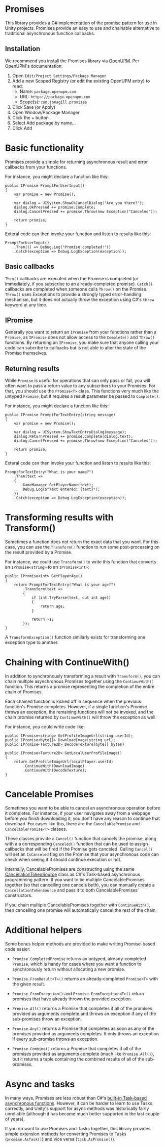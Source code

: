 # Promises
This library provides a C# implementation of the [promise](https://developer.mozilla.org/en-US/docs/Web/JavaScript/Reference/Global_Objects/Promise) pattern for use in Unity projects. Promises provide an easy to use and chainable alternative to traditional asynchronous function callbacks.


## Installation
We recommend you install the Promises library via [OpenUPM](https://openupm.com/packages/com.jonagill.promises/). Per OpenUPM's documentation:

1. Open `Edit/Project Settings/Package Manager`
2. Add a new Scoped Registry (or edit the existing OpenUPM entry) to read:
    * Name: `package.openupm.com`
    * URL: `https://package.openupm.com`
    * Scope(s): `com.jonagill.promises`
3. Click Save (or Apply)
4. Open Window/Package Manager
5. Click the + button
6. Select Add package by name...
6. Click Add

# Basic functionality
Promises provide a simple for returning asynchronous result and error callbacks from your functions.

For instance, you might declare a function like this:


```
public IPromise PromptForUserInput() 
{
    var promise = new Promise();    
    
    var dialog = UISystem.ShowOkCancelDialog("Are you there?");
    dialog.OkPressed += promise.Complete;
    dialog.CancelPressed += promise.Throw(new Exception("Canceled"));

    return promise;
}
```

Exteral code can then invoke your function and listen to results like this:

```
PromptForUserInput()
    .Then(() => Debug.Log("Promise completed!"))
    .Catch(exception => Debug.LogException(exception));
```

## Basic callbacks
`Then()` callbacks are executed when the Promise is completed (or immediately, if you subscribe to an already-completed promise). `Catch()` callbacks are completed when someone calls `Throw()` on the Promise. `Throw()` uses Exceptions to provide a strongly typed error-handling mechanism, but it does not actually throw the exception using C#'s `throw` keyword at any time.

## IPromise
Generally you want to return an `IPromise` from your functions rather than a `Promise`, as `IPromise` does not allow access to the `Complete()` and `Throw()` functions. By returning an `IPromise`, you make sure that anyone calling your code can subcribe to callbacks but is not able to alter the state of the Promise themselves.

## Returning results
While `Promise` is useful for operations that can only pass or fail, you will often want to pass a return value to any subscribers to your Promises. For that, you should use the `Promise<T>` class. This functions very much like the untyped `Promise`, but it requires a result parameter be passed to `Complete()`.

For instance, you might declare a function like this:

```
public IPromise PromptForTextEntry(string message) 
{
    var promise = new Promise();    
    
    var dialog = UISystem.ShowTextEntryDialog(message);
    dialog.ReturnPressed += promise.Complete(dialog.text);
    dialog.CancelPressed += promise.Throw(new Exception("Canceled"));

    return promise;
}
```

Exteral code can then invoke your function and listen to results like this:

```
PromptForTextEntry("What is your name?")
    .Then(text => 
    {
        GameManager.SetPlayerName(text);
        Debug.Log($"Text entered: {text}"); 
    })
    .Catch(exception => Debug.LogException(exception));
```

# Transforming results with Transform()
Sometimes a function does not return the exact data that you want. For this case, you can use the `Transform()` function to run some post-processing on the result provided by a Promise.

For instance, we could use `Transform()` to write this function that converts an `IPromise<string>` to an `IPromise<int>`:

```
public IPromise<int> GetPlayerAge() 
{
    return PromptForTextEntry("What is your age?")
        .Transform(text => 
        {
            if (int.TryParse(text, out int age)) 
            {
                return age;
            }

            return -1;
        });
}

```

A `TransformException()` function similarly exists for transforming one exception type to another.

# Chaining with ContinueWith()
In addition to synchronously transforming a result with `Transform()`, you can chain multiple asynchronous Promises together using the `ContinueWith()` function. This returns a promise representing the completion of the entire chain of Promises.

Each chained function is kicked off in sequence when the previous function's Promise completes. However, if a single function's Promise throws an exception, the remaining functions will not be invoked, and the chain promise returned by `ContinueWith()` will throw the exception as well.

For instance, you could write code like:

```
public IPromise<string> GetProfileImageUrl(string userId);
public IPromise<byte[]> DownloadImage(string url);
public IPromise<Texture2D> DecodeTexture(byte[] bytes)

public IPromise<Texture2D> GetLocalUserProfileImage() 
{
    return GetProfileImageUrl(localPlayer.userId)
        .ContinueWith(DownloadImage)
        .ContinueWith(DecodeTexture);
}
```

# Cancelable Promises
Sometimes you want to be able to cancel an asynchronous operation before it completes. For instance, if your user navigates away from a webpage before you finish downloading it, you don't have any reason to continue that download. For cases like this, there are the `CancelablePromise` and `CancelablePromise<T>` classes.

These classes provide a `Cancel()` function that cancels the promise, along with a  a corresponding `Canceled()` function that can be used to assign callbacks that will be fired if the Promise gets canceled. Calling `Cancel()` will set an `IsCanceled` flag on the Promise that your asynchronous code can check when seeing if it should continue execution or not.

Internally, CancelablePromises are constructing using the same [CancellationTokenSource](https://learn.microsoft.com/en-us/dotnet/api/system.threading.cancellationtokensource?view=net-7.0) class as C#'s Task-based asynchronous programming pattern. If you want to tie multiple CancelablePromises together (so that cancelling one cancels both), you can manually create a `CancellationTokenSource` and pass it to both CancelablePromises' constructors.

If you chain multiple CancelablePromises together with `ContinueWith()`, then cancelling one promise will automatically cancel the rest of the chain.

# Additional helpers
Some bonus helper methods are provided to make writing Promise-based code easier:

* `Promise.CompletedPromise` returns an untyped, already-completed `Promise`, which is handy for cases where you want a function to synchronously return without allocating a new promise.

* `Promise.FromResult<T>()` returns an already-completed `Promise<T>` with the given result.

* `Promise.FromException()` and `Promise.FromException<T>()` return promises that have already thrown the provided exception.

* `Promise.All()` returns a Promise that completes if all of the promises provided as arguments complete and throws an exception if any of the sub-promises throw an exception.

* `Promise.Any()` returns a Promise that completes as soon as any of the promises provided as arguments completes. It only throws an exception if every sub-promise throws an exception.

* `Promise.Combine()` returns a Promise that completes if all of the promises provided as arguments complete (much like `Promise.All()`), but it returns a tuple containing the combined results of all of the sub-promises.

# Async and tasks
In many ways, Promises are less robust than C#'s [built-in Task-based asynchronous functions](https://learn.microsoft.com/en-us/dotnet/csharp/programming-guide/concepts/async/). However, it can be harder to learn to use Tasks correctly, and Unity's support for async methods was historically fairly unreliable (although it has become much better supported in the last couple of years).

If you do want to use Promises and Tasks together, this library provides simple extension methods for converting Promises to Tasks (`promise.AsTask()`) and vice versa (`task.AsPromise()`).

